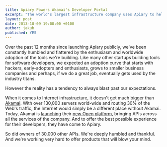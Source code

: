 ```yaml
---
title: Apiary Powers Akamai's Developer Portal
excerpt: "The world's largest infrastructure company uses Apiary to help them reach developers"
layout: post
date: 2013-10-09 19:00:00 +0100
author: jakub
published: YES
---
```


Over the past 12 months since launching Apiary publicly, we've been constantly humbled and flattered by the enthusiasm and worldwide adoption of the tools we're building. Like many other startups building tools for software developers, we expected an adoption curve that starts with hackers, early-adopters and enthusiasts, grows to smaller business companies and perhaps, if we do a great job, eventually gets used by the industry titans.

However the reality has a tendency to always blast past our expectations.

When it comes to Internet infrastructure, it doesn't get much bigger than [Akamai][]. With over 130,000 servers world-wide and routing 30% of the Web's traffic, the Internet would simply be a different place without Akamai. Today, Akamai is [launching][] their [new Open platform][], bringing APIs across all the services of the company. And to offer the best possible experience for their developers, they have come to Apiary.

So did owners of 30,000 other APIs. We're deeply humbled and thankful. And we're working very hard to offer products that will blow your mind.

[Akamai]: http://www.akamai.com
[launching]: http://www.akamai.com/html/about/press/releases/2013/press_100913.html
[new Open platform]: http://developer.akamai.com